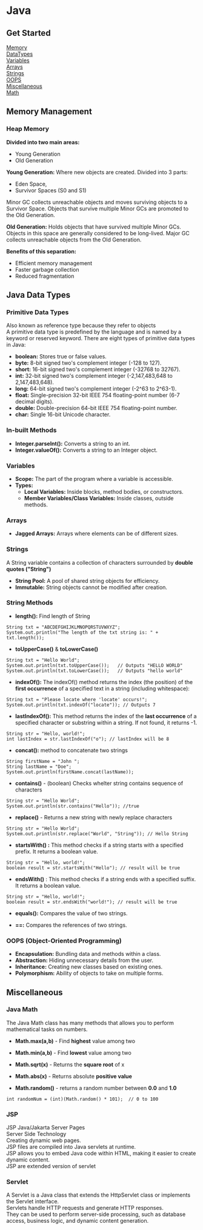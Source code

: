 # Java

## Get Started  

[Memory](#memory-management)  
[DataTypes](#java-data-types)  
[Variables](#variables)  
[Arrays](#arrays)  
[Strings](#strings)  
[OOPS](#oops-object-oriented-programming)  
[Miscellaneous](#miscellaneous)  
[Math](#java-math)

## Memory Management

### Heap Memory

**Divided into two main areas:** 
- Young Generation 
- Old Generation


**Young Generation:**
Where new objects are created. Divided into 3 parts: 
  - Eden Space,
  - Survivor Spaces (S0 and S1)  
  
Minor GC collects unreachable objects and moves surviving objects to a Survivor Space.
Objects that survive multiple Minor GCs are promoted to the Old Generation.

**Old Generation:** 
Holds objects that have survived multiple Minor GCs.
Objects in this space are generally considered to be long-lived.
Major GC collects unreachable objects from the Old Generation.

**Benefits of this separation:**
- Efficient memory management
- Faster garbage collection
- Reduced fragmentation


## Java Data Types

### Primitive Data Types

Also known as reference type because they refer to objects  
A primitive data type is predefined by the language and is named by a keyword or reserved keyword. There are eight types of primitive data types in Java:  

* **boolean:** Stores true or false values.
* **byte:** 8-bit signed two's complement integer (-128 to 127).
* **short:** 16-bit signed two's complement integer (-32768 to 32767).
* **int:** 32-bit signed two's complement integer (-2,147,483,648 to 2,147,483,648).
* **long:** 64-bit signed two's complement integer (-2^63 to 2^63-1).
* **float:** Single-precision 32-bit IEEE 754 floating-point number (6-7 decimal digits).
* **double:** Double-precision 64-bit IEEE 754 floating-point number.
* **char:** Single 16-bit Unicode character.

### In-built Methods

* **Integer.parseInt():** Converts a string to an int.
* **Integer.valueOf():** Converts a string to an Integer object.

### Variables

* **Scope:** The part of the program where a variable is accessible.
* **Types:**
  * **Local Variables:** Inside blocks, method bodies, or constructors.
  * **Member Variables/Class Variables:** Inside classes, outside methods.

### Arrays

* **Jagged Arrays:** Arrays where elements can be of different sizes.

### Strings
A String variable contains a collection of characters surrounded by **double quotes ("String")**  
* **String Pool:** A pool of shared string objects for efficiency.
* **Immutable:** String objects cannot be modified after creation.

### String Methods

- **length():** Find length of String  
```
String txt = "ABCDEFGHIJKLMNOPQRSTUVWXYZ";
System.out.println("The length of the txt string is: " + txt.length());
```

- **toUpperCase()** & **toLowerCase()**
```
String txt = "Hello World";
System.out.println(txt.toUpperCase());   // Outputs "HELLO WORLD"
System.out.println(txt.toLowerCase());   // Outputs "hello world"
```

- **indexOf():** The indexOf() method returns the index (the position) of the **first occurrence** of a specified text in a string (including whitespace):
```
String txt = "Please locate where 'locate' occurs!";
System.out.println(txt.indexOf("locate")); // Outputs 7
```

- **lastIndexOf():** This method returns the index of the **last occurrence** of a specified character or substring within a string. If not found, it returns -1.
```
String str = "Hello, world!";
int lastIndex = str.lastIndexOf("o"); // lastIndex will be 8
```

- **concat():** method to concatenate two strings
```
String firstName = "John ";
String lastName = "Doe";
System.out.println(firstName.concat(lastName));
```


- **contains()** - (boolean) Checks whelter string contains sequence of characters
```
String str = "Hello World";
System.out.println(str.contains("Hello")); //true
```

- **replace()** - Returns a new string with newly replace characters
```
String str = "Hello World";
System.out.println(str.replace("World", "String")); // Hello String
```

- **startsWith() :** This method checks if a string starts with a specified prefix. It returns a boolean value.
```
String str = "Hello, world!";
boolean result = str.startsWith("Hello"); // result will be true
```

- **endsWith()** : This method checks if a string ends with a specified suffix. It returns a boolean value.
```
String str = "Hello, world!";
boolean result = str.endsWith("world!"); // result will be true
```

- **equals():** Compares the value of two strings.

- **==:** Compares the references of two strings.

### OOPS (Object-Oriented Programming)

* **Encapsulation:** Bundling data and methods within a class.
* **Abstraction:** Hiding unnecessary details from the user.
* **Inheritance:** Creating new classes based on existing ones.
* **Polymorphism:** Ability of objects to take on multiple forms.

## Miscellaneous

### Java Math
The Java Math class has many methods that allows you to perform mathematical tasks on numbers.

- **Math.max(a,b)** - Find **highest** value among two

- **Math.min(a,b)** - Find **lowest** value among two

- **Math.sqrt(x)** - Returns the **square root** of x

- **Math.abs(x)** - Returns absolute **positive value**

- **Math.random()** -  returns a random number between **0.0** and **1.0**
```
int randomNum = (int)(Math.random() * 101);  // 0 to 100
```


### JSP
JSP Java/Jakarta Server Pages  
Server Side Technology  
Creating dynamic web pages.  
JSP files are compiled into Java servlets at runtime.  
JSP allows you to embed Java code within HTML, making it easier to create dynamic content.  
JSP are extended version of servlet

### Servlet
A Servlet is a Java class that extends the HttpServlet class or implements the Servlet interface.  
Servlets handle HTTP requests and generate HTTP responses.  
They can be used to perform server-side processing, such as database access, business logic, and dynamic content generation.